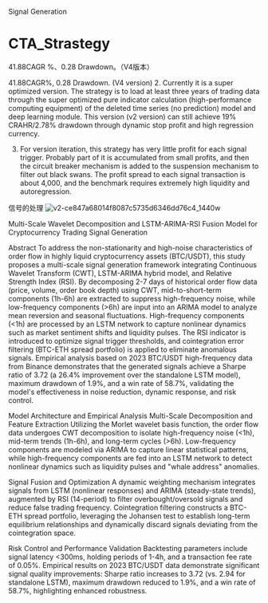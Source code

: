 Signal Generation
# CTA_Strastegy

41.88CAGR %、0.28 Drawdown。（V4版本）


41.88CAGR%, 0.28 Drawdown. (V4 version)
2. Currently it is a super optimized version. The strategy is to load at least three years of trading data through the super optimized pure indicator calculation (high-performance computing equipment) of the deleted time series (no prediction) model and deep learning module. This version (v2 version) can still achieve 19% CRAHR/2.78% drawdown through dynamic stop profit and high regression currency.

3. For version iteration, this strategy has very little profit for each signal trigger. Probably part of it is accumulated from small profits, and then the circuit breaker mechanism is added to the suspension mechanism to filter out black swans. The profit spread to each signal transaction is about 4,000, and the benchmark requires extremely high liquidity and autoregression.



信号的处理
![v2-ce847a68014f8087c5735d6346dd76c4_1440w](https://github.com/user-attachments/assets/0b2694b2-09a7-4951-979e-bcf343a5afc3)

Multi-Scale Wavelet Decomposition and LSTM-ARIMA-RSI Fusion Model for Cryptocurrency Trading Signal Generation

Abstract
To address the non-stationarity and high-noise characteristics of order flow in highly liquid cryptocurrency assets (BTC/USDT), this study proposes a multi-scale signal generation framework integrating Continuous Wavelet Transform (CWT), LSTM-ARIMA hybrid model, and Relative Strength Index (RSI). By decomposing 2-7 days of historical order flow data (price, volume, order book depth) using CWT, mid-to-short-term components (1h-6h) are extracted to suppress high-frequency noise, while low-frequency components (>6h) are input into an ARIMA model to analyze mean reversion and seasonal fluctuations. High-frequency components (<1h) are processed by an LSTM network to capture nonlinear dynamics such as market sentiment shifts and liquidity pulses. The RSI indicator is introduced to optimize signal trigger thresholds, and cointegration error filtering (BTC-ETH spread portfolio) is applied to eliminate anomalous signals. Empirical analysis based on 2023 BTC/USDT high-frequency data from Binance demonstrates that the generated signals achieve a Sharpe ratio of 3.72 (a 26.4% improvement over the standalone LSTM model), maximum drawdown of 1.9%, and a win rate of 58.7%, validating the model's effectiveness in noise reduction, dynamic response, and risk control.

Model Architecture and Empirical Analysis
Multi-Scale Decomposition and Feature Extraction
Utilizing the Morlet wavelet basis function, the order flow data undergoes CWT decomposition to isolate high-frequency noise (<1h), mid-term trends (1h-6h), and long-term cycles (>6h). Low-frequency components are modeled via ARIMA to capture linear statistical patterns, while high-frequency components are fed into an LSTM network to detect nonlinear dynamics such as liquidity pulses and "whale address" anomalies.

Signal Fusion and Optimization
A dynamic weighting mechanism integrates signals from LSTM (nonlinear responses) and ARIMA (steady-state trends), augmented by RSI (14-period) to filter overbought/oversold signals and reduce false trading frequency. Cointegration filtering constructs a BTC-ETH spread portfolio, leveraging the Johansen test to establish long-term equilibrium relationships and dynamically discard signals deviating from the cointegration space.

Risk Control and Performance Validation
Backtesting parameters include signal latency <300ms, holding periods of 1-4h, and a transaction fee rate of 0.05%. Empirical results on 2023 BTC/USDT data demonstrate significant signal quality improvements: Sharpe ratio increases to 3.72 (vs. 2.94 for standalone LSTM), maximum drawdown reduced to 1.9%, and a win rate of 58.7%, highlighting enhanced robustness.



